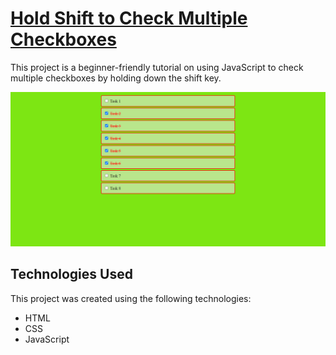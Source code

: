 # [Hold Shift to Check Multiple Checkboxes](https://rm-shiftcheckboxes.netlify.app/)

This project is a beginner-friendly tutorial on using JavaScript to check multiple checkboxes by holding down the shift key.

![App Screenshot](./img/screenshot.png)

## Technologies Used

This project was created using the following technologies:

- HTML
- CSS
- JavaScript
